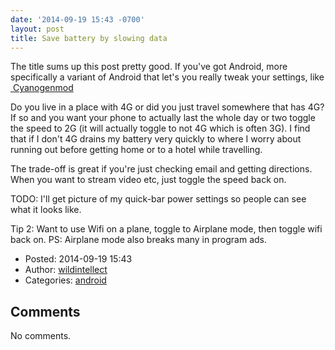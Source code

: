 ```yaml
---
date: '2014-09-19 15:43 -0700'
layout: post
title: Save battery by slowing data
---
```


The title sums up this post pretty good. If you've got Android, more
specifically a variant of Android that let's you really tweak your
settings, like
<a href="http://www.cyanogenmod.org/" class="ext-link"> Cyanogenmod</a>

Do you live in a place with 4G or did you just travel somewhere that has
4G? If so and you want your phone to actually last the whole day or two
toggle the speed to 2G (it will actually toggle to not 4G which is often
3G). I find that if I don't 4G drains my battery very quickly to where I
worry about running out before getting home or to a hotel while
travelling.

The trade-off is great if you're just checking email and getting
directions. When you want to stream video etc, just toggle the speed
back on.

TODO: I'll get picture of my quick-bar power settings so people can see
what it looks like.

Tip 2: Want to use Wifi on a plane, toggle to Airplane mode, then toggle
wifi back on. PS: Airplane mode also breaks many in program ads.

-   Posted: 2014-09-19 15:43
-   Author: [wildintellect](author/wildintellect.html)
-   Categories: [android](category/android.html)

Comments
--------

No comments.
